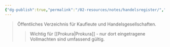 ```yaml
---
{"dg-publish":true,"permalink":"/02-resources/notes/handelsregister/","tags":["recht/register"],"noteIcon":"","updated":"2025-09-05T10:12:29.718+02:00"}
---
```


>Öffentliches Verzeichnis für Kaufleute und Handelsgesellschaften.
>>Wichtig für [[Prokura\|Prokura]] - nur dort eingetragene Vollmachten sind umfassend gültig.